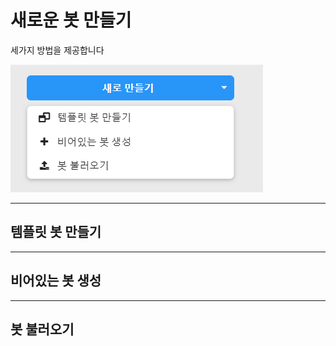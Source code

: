 # 새로운 봇 만들기

세가지 방법을 제공합니다

![](/assets/create_new_bot.png)

---

## 템플릿 봇 만들기

---

## 비어있는 봇 생성

---

## 봇 불러오기




